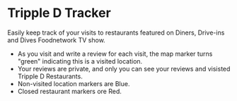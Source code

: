 # Tripple D Tracker
Easily keep track of your visits to restaurants featured on Diners, Drive-ins and Dives Foodnetwork TV show.
* As you visit and write a review for each visit, the map marker turns "green" indicating this is a visited location.
* Your reviews are private, and only you can see your reviews and visisted Tripple D Restaurants.
* Non-visited location markers are Blue.
* Closed restaurant markers ore Red.